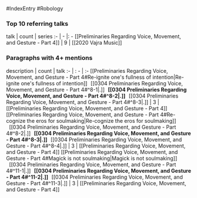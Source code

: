 #IndexEntry #Robology

### Top 10 referring talks
talk | count | series
:- | - |: -
[[Preliminaries Regarding Voice, Movement, and Gesture - Part 4]] | 9 | [[2020 Vajra Music]]

### Paragraphs with 4+ mentions
description | count | talk
:- | : - | :-
[[Preliminaries Regarding Voice, Movement, and Gesture - Part 4#Re-ignite one's fullness of intention\|Re-ignite one's fullness of intention]] &nbsp;&nbsp;[[0304 Preliminaries Regarding Voice, Movement, and Gesture - Part 4#^8-1\|.]] &nbsp; **[[0304 Preliminaries Regarding Voice, Movement, and Gesture - Part 4#^8-2\|.]]** &nbsp; [[0304 Preliminaries Regarding Voice, Movement, and Gesture - Part 4#^8-3\|.]] | 3 | [[Preliminaries Regarding Voice, Movement, and Gesture - Part 4]]
[[Preliminaries Regarding Voice, Movement, and Gesture - Part 4#Re-cognize the eros for soulmaking\|Re-cognize the eros for soulmaking]] &nbsp;&nbsp;[[0304 Preliminaries Regarding Voice, Movement, and Gesture - Part 4#^8-2\|.]] &nbsp; **[[0304 Preliminaries Regarding Voice, Movement, and Gesture - Part 4#^8-3\|.]]** &nbsp; [[0304 Preliminaries Regarding Voice, Movement, and Gesture - Part 4#^8-4\|.]] | 3 | [[Preliminaries Regarding Voice, Movement, and Gesture - Part 4]]
[[Preliminaries Regarding Voice, Movement, and Gesture - Part 4#Magick is not soulmaking\|Magick is not soulmaking]] &nbsp;&nbsp;[[0304 Preliminaries Regarding Voice, Movement, and Gesture - Part 4#^11-1\|.]] &nbsp; **[[0304 Preliminaries Regarding Voice, Movement, and Gesture - Part 4#^11-2\|.]]** &nbsp; [[0304 Preliminaries Regarding Voice, Movement, and Gesture - Part 4#^11-3\|.]] | 3 | [[Preliminaries Regarding Voice, Movement, and Gesture - Part 4]]

